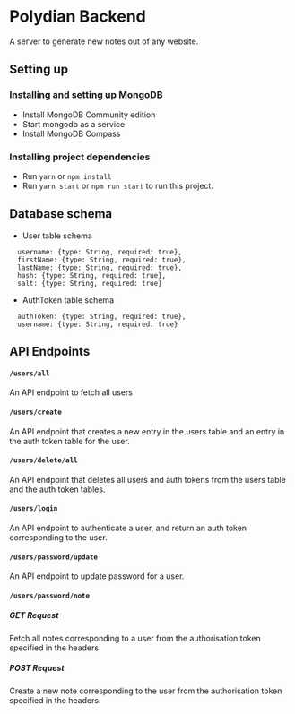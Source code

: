 # Polydian Backend
A server to generate new notes out of any website.

## Setting up

### Installing and setting up MongoDB
- Install MongoDB Community edition
- Start mongodb as a service
- Install MongoDB Compass

### Installing project dependencies
- Run ```yarn``` or ```npm install```
- Run ```yarn start``` or ```npm run start``` to run this project.

## Database schema

- User table schema
```
  username: {type: String, required: true},
  firstName: {type: String, required: true},
  lastName: {type: String, required: true},
  hash: {type: String, required: true},
  salt: {type: String, required: true}
```
- AuthToken table schema
```
  authToken: {type: String, required: true},
  username: {type: String, required: true}
```

## API Endpoints

#### ```/users/all```
An API endpoint to fetch all users

#### ```/users/create```
An API endpoint that creates a new entry in the users table and an entry in the auth token table for the user.

#### ```/users/delete/all```
An API endpoint that deletes all users and auth tokens from the users table and the auth token tables.

#### ```/users/login```
An API endpoint to authenticate a user, and return an auth token corresponding to the user.

#### ```/users/password/update```
An API endpoint to update password for a user.

#### ```/users/password/note```

##### GET Request
Fetch all notes corresponding to a user from the authorisation token specified in the headers.

##### POST Request
Create a new note corresponding to the user from the authorisation token specified in the headers.